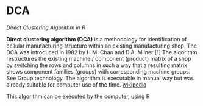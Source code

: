 # DCA  

*Direct Clustering Algorithm in R*  

**Direct clustering algorithm (DCA)** is a methodology for identification of cellular manufacturing structure within an existing manufacturing shop. The DCA was introduced in 1982 by H.M. Chan and D.A. Milner [1] The algorithm restructures the existing machine / component (product) matrix of a shop by switching the rows and columns in such a way that a resulting matrix shows component families (groups) with corresponding machine groups. See Group technology. The algorithm is executable in manual way but was already suitable for computer use of the time. [wikipedia](https://en.wikipedia.org/wiki/Direct_clustering_algorithm)  
  
This algorithm can be executed by the computer, using R
